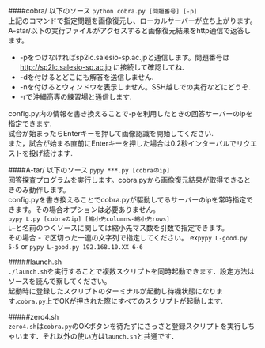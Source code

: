 ####cobra/ 以下のソース
`python cobra.py [問題番号] [-p]`  
上記のコマンドで指定問題を画像復元し、ローカルサーバーが立ち上がります。A-star/以下の実行ファイルがアクセスすると画像復元結果をhttp通信で返答します。  

- -pをつけなければsp2lc.salesio-sp.ac.jpと通信します。問題番号は http://sp2lc.salesio-sp.ac.jp に接続して確認してね.  
- -dを付けるとどこにも解答を送信しません.  
- -nを付けるとウィンドウを表示しません。SSH越しでの実行などにどうぞ.  
- -rで沖縄高専の練習場と通信します.  
  
config.py内の情報を書き換えることで-pを利用したときの回答サーバーのipを指定できます.  
試合が始まったらEnterキーを押して画像認識を開始してください.  
また，試合が始まる直前にEnterキーを押した場合は0.2秒インターバルでリクエストを投げ続けます.  
  
  
####A-tar/ 以下のソース
`pypy ***.py [cobraのip]`  
回答探査プログラムを実行します。cobra.pyから画像復元結果が取得できるときのみ動作します。  
config.pyを書き換えることでcobra.pyが駆動してるサーバーのipを常時指定できます。その場合オプションは必要ありません。  
`pypy L.py [cobraのip] [縮小先columns-縮小先rows]`  
`L~`と名前のつくソースに関しては縮小先マス数を引数で指定できます。  
その場合 - で区切った一連の文字列で指定してください。 ex`pypy L-good.py 5-5`  or `pypy L-good.py 192.168.10.XX 6-6 `  


#####launch.sh  
`./launch.sh`を実行することで複数スクリプトを同時起動できます．設定方法はソースを読んで察してください。  
起動時に登録したスクリプトのターミナルが起動し待機状態になります.`cobra.py`上でOKが押された際にすべてのスクリプトが起動します.    


#####zero4.sh  
`zero4.sh`は`cobra.py`のOKボタンを待たずにさっさと登録スクリプトを実行しちゃいます．それ以外の使い方は`launch.sh`と共通です．
